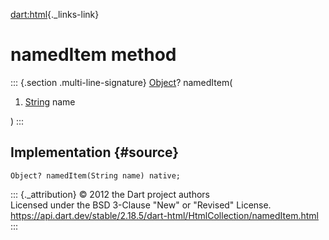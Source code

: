 [dart:html](../../dart-html/dart-html-library){._links-link}

namedItem method
================

::: {.section .multi-line-signature}
[Object](../../dart-core/object-class)? namedItem(

1.  [String](../../dart-core/string-class) name

)
:::

Implementation {#source}
--------------

``` {.language-dart data-language="dart"}
Object? namedItem(String name) native;
```

::: {._attribution}
© 2012 the Dart project authors\
Licensed under the BSD 3-Clause \"New\" or \"Revised\" License.\
<https://api.dart.dev/stable/2.18.5/dart-html/HtmlCollection/namedItem.html>
:::
